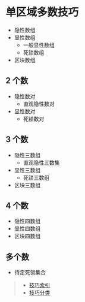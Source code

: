 # 单区域多数技巧

- 隐性数组
- 显性数组
  - 一般显性数组
  - 死锁数组
- 区块数组

## 2 个数

- 隐性数对
  - 直观隐性数对
- 显性数对
  - 死锁数对

## 3 个数

- 隐性三数组
  - 直观隐性三数集
- 显性三数组
  - 死锁三数组
- 区块三数组

## 4 个数

- 隐性四数组
- 显性四数组
- 区块四数组

## 多个数

- 待定死锁集合

> - [技巧索引](../../../README.md)
> - [技巧分类](../../README.md)
